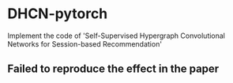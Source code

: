 # DHCN-pytorch
Implement the code of 'Self-Supervised Hypergraph Convolutional Networks for Session-based Recommendation'

## Failed to reproduce the effect in the paper
